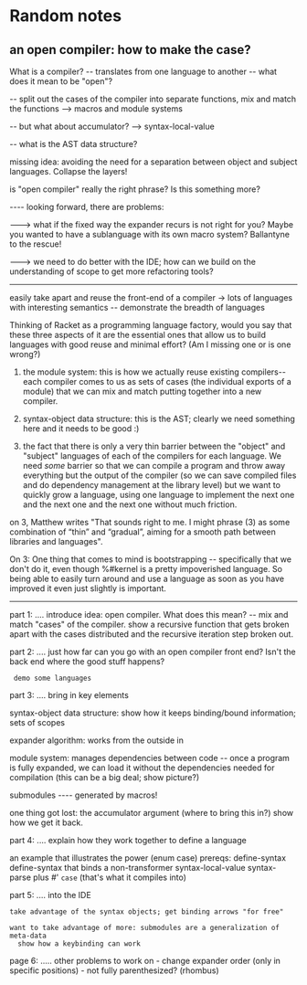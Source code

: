 # Random notes

## an open compiler: how to make the case?

What is a compiler?
  -- translates from one language to another
  -- what does it mean to be "open"?

  -- split out the cases of the compiler into separate functions,
     mix and match the functions
      --> macros and module systems

  -- but what about accumulator?
      --> syntax-local-value

  -- what is the AST data structure?

missing idea: avoiding the need for a separation between object and
subject languages. Collapse the layers!

is "open compiler" really the right phrase? Is this something more?

---- looking forward, there are problems:

  ---> what if the fixed way the expander recurs is not right for you?
       Maybe you wanted to have a sublanguage with its own macro
       system?  Ballantyne to the rescue!

  ---> we need to do better with the IDE; how can we build on the
       understanding of scope to get more refactoring tools?

-----------------------------

easily take apart and reuse the front-end of a compiler -> lots of languages with interesting semantics
  -- demonstrate the breadth of languages

Thinking of Racket as a programming language factory, would you say that these three aspects of it are the essential ones that allow us to build languages with good reuse and minimal effort? (Am I missing one or is one wrong?)

1) the module system: this is how we actually reuse existing compilers-- each compiler comes to us as sets of cases (the individual exports of a module) that we can mix and match putting together into a new compiler.

2) syntax-object data structure: this is the AST; clearly we need something here and it needs to be good :)

3) the fact that there is only a very thin barrier between the "object" and "subject" languages of each of the compilers for each language. We need _some_ barrier so that we can compile a program and throw away everything but the output of the compiler (so we can save compiled files and do dependency management at the library level) but we want to quickly grow a language, using one language to implement the next one and the next one and the next one without much friction.

on 3, Matthew writes "That sounds right to me. I might phrase (3) as some combination of “thin” and “gradual”, aiming for a smooth path between libraries and languages".

On 3: One thing that comes to mind is bootstrapping -- specifically that we don't do it, even though %#kernel is a pretty impoverished language. So being able to easily turn around and use a language as soon as you have improved it even just slightly is important.


-----------------------------

part 1:
.... introduce idea: open compiler. What does this mean?
  -- mix and match "cases" of the compiler.
     show a recursive function that gets broken apart with the
     cases distributed and the recursive iteration step broken out.

part 2:
.... just how far can you go with an open compiler front end? Isn't
     the back end where the good stuff happens?

     demo some languages

part 3:
.... bring in key elements

syntax-object data structure:
  show how it keeps binding/bound information; sets of scopes

expander algorithm:
  works from the outside in

module system:
  manages dependencies between code
   -- once a program is fully expanded, we can load it without the
      dependencies needed for compilation (this can be a big deal; show picture?)

  submodules ---- generated by macros!

one thing got lost: the accumulator argument (where to bring this in?)
  show how we get it back.

part 4:
.... explain how they work together to define a language

an example that illustrates the power (enum case)
prereqs: define-syntax
         define-syntax that binds a non-transformer
         syntax-local-value
         syntax-parse plus #'
         `case` (that's what it compiles into)


part 5:
.... into the IDE

    take advantage of the syntax objects; get binding arrows "for free"

    want to take advantage of more: submodules are a generalization of meta-data
      show how a keybinding can work

page 6: 
..... other problems to work on
    - change expander order (only in specific positions)
    - not fully parenthesized? (rhombus)